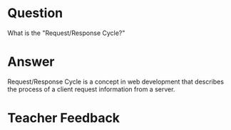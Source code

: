 # Question

What is the "Request/Response Cycle?"

# Answer
Request/Response Cycle is a concept in web development that describes the process of a client request information from a server.
# Teacher Feedback
